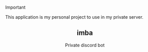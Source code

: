 > [!IMPORTANT]
> This application is my personal project to use in my private server.

<h2 align="center">imba</h2>
<div align="center">Private discord bot</div>

